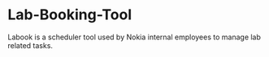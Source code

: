 # Lab-Booking-Tool

Labook is a scheduler tool used by Nokia internal employees to manage lab related tasks.
